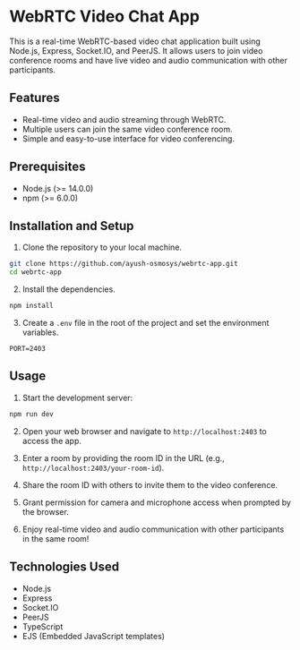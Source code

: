 # WebRTC Video Chat App

This is a real-time WebRTC-based video chat application built using Node.js, Express, Socket.IO, and PeerJS. It allows users to join video conference rooms and have live video and audio communication with other participants.

## Features

- Real-time video and audio streaming through WebRTC.
- Multiple users can join the same video conference room.
- Simple and easy-to-use interface for video conferencing.

## Prerequisites

- Node.js (>= 14.0.0)
- npm (>= 6.0.0)

## Installation and Setup

1. Clone the repository to your local machine.

```bash
git clone https://github.com/ayush-osmosys/webrtc-app.git
cd webrtc-app
```

2. Install the dependencies.

```bash
npm install
```

3. Create a `.env` file in the root of the project and set the environment variables.

```
PORT=2403
```

## Usage

1. Start the development server:

```bash
npm run dev
```

2. Open your web browser and navigate to `http://localhost:2403` to access the app.

3. Enter a room by providing the room ID in the URL (e.g., `http://localhost:2403/your-room-id`).

4. Share the room ID with others to invite them to the video conference.

5. Grant permission for camera and microphone access when prompted by the browser.

6. Enjoy real-time video and audio communication with other participants in the same room!

## Technologies Used

- Node.js
- Express
- Socket.IO
- PeerJS
- TypeScript
- EJS (Embedded JavaScript templates)
